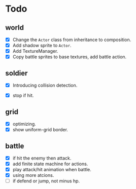 # Todo

## world
- [x] Change the `Actor` class from inheritance to composition.
- [x] Add shadow sprite to `Actor`.
- [x] Add TextureManager.
- [x] Copy battle sprites to base textures, add battle action.

## soldier
- [x] Introducing collision detection.
- [x] stop if hit.


## grid
- [x] optimizing.
- [x] show uniform-grid border.

## battle
- [x] if hit the enemy then attack.
- [x] add finite state machine for actions.
- [x] play attack/hit animation when battle.
- [x] using more atcions.
- [ ] if defend or jump, not minus hp.
